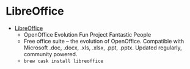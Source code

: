 # LibreOffice
- [LibreOffice](https://www.libreoffice.org/)
  -  OpenOffice Evolution Fun Project Fantastic People
  - Free office suite – the evolution of OpenOffice. Compatible with Microsoft .doc, .docx, .xls, .xlsx, .ppt, .pptx. Updated regularly, community powered.
  - `brew cask install libreoffice`
